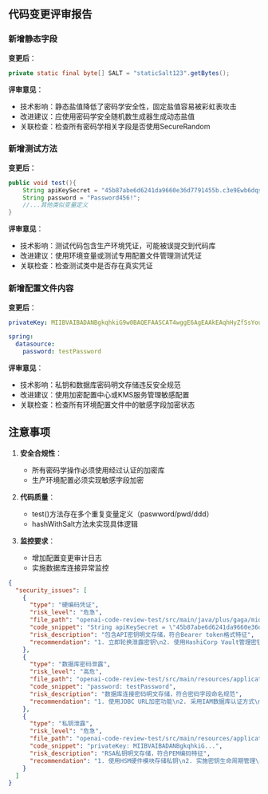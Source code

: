 ## 代码变更评审报告

### 新增静态字段
**变更后**：
```java
private static final byte[] SALT = "staticSalt123".getBytes();
```

**评审意见**：
- 技术影响：静态盐值降低了密码学安全性，固定盐值容易被彩虹表攻击
- 改进建议：应使用密码学安全随机数生成器生成动态盐值
- 关联检查：检查所有密码学相关字段是否使用SecureRandom

### 新增测试方法
**变更后**：
```java
public void test(){
    String apiKeySecret = "45b87abe6d6241da9660e36d7791455b.c3e9Ewb6dqsArvGH";
    String password = "Password456!";
    //...其他类似变量定义
}
```

**评审意见**：
- 技术影响：测试代码包含生产环境凭证，可能被误提交到代码库
- 改进建议：使用环境变量或测试专用配置文件管理测试凭证
- 关联检查：检查测试类中是否存在真实凭证

### 新增配置文件内容
**变更后**：
```yaml
privateKey: MIIBVAIBADANBgkqhkiG9w0BAQEFAASCAT4wggE6AgEAAkEAqhHyZfSsYourNxaY7Nt+PrgrxkiA50efORdI5U5lsW79MmFnusUA355oaSXcLhu5xxB38SMSyP2KvuKNPuH3owIDAQABAkAfoiLyL+Z4lf4Myxk6xUDgLaWGximj20CUf+5BKKnlrK+Ed8gAkM0HqoTt2UZwA5E2MzS4EI2gjfQhz5X28uqxAiEA3wNFxfrCZlSZHb0gn2zDpWowcSxQAgiCstxGUoOqlW8CIQDDOerGKH5OmCJ4Z21v+F25WaHYPxCFMvwxpcw99EcvDQIgIdhDTIqD2jfYjPTY8Jj3EDGPbH2HHuffvflECt3Ek60CIQCFRlCkHpi7hthhYhovyloRYsM+IS9h/0BzlEAuO0ktMQIgSPT3aFAgJYwKpqRYKlLDVcflZFCKY7u3UP8iWi1Qw0Y=

spring:
  datasource:
    password: testPassword
```

**评审意见**：
- 技术影响：私钥和数据库密码明文存储违反安全规范
- 改进建议：使用加密配置中心或KMS服务管理敏感配置
- 关联检查：检查所有环境配置文件中的敏感字段加密状态

## 注意事项
1. **安全合规性**：
   - 所有密码学操作必须使用经过认证的加密库
   - 生产环境配置必须实现敏感字段加密

2. **代码质量**：
   - test()方法存在多个重复变量定义（paswword/pwd/ddd）
   - hashWithSalt方法未实现具体逻辑

3. **监控要求**：
   - 增加配置变更审计日志
   - 实施数据库连接异常监控

```json
{
  "security_issues": [
    {
      "type": "硬编码凭证",
      "risk_level": "危急",
      "file_path": "openai-code-review-test/src/main/java/plus/gaga/middleware/Application.java:35",
      "code_snippet": "String apiKeySecret = \"45b87abe6d6241da9660e36d7791455b.c3e9Ewb6dqsArvGH\";",
      "risk_description": "包含API密钥明文存储，符合Bearer token格式特征",
      "recommendation": "1. 立即轮换泄露密钥\n2. 使用HashiCorp Vault管理密钥\n3. 实施代码提交前敏感信息扫描"
    },
    {
      "type": "数据库密码泄露",
      "risk_level": "高危",
      "file_path": "openai-code-review-test/src/main/resources/application-prod.yml:18",
      "code_snippet": "password: testPassword",
      "risk_description": "数据库连接密码明文存储，符合密码字段命名规范",
      "recommendation": "1. 使用JDBC URL加密功能\n2. 采用IAM数据库认证方式\n3. 配置数据源密码加密解密组件"
    },
    {
      "type": "私钥泄露",
      "risk_level": "危急",
      "file_path": "openai-code-review-test/src/main/resources/application-prod.yml:6",
      "code_snippet": "privateKey: MIIBVAIBADANBgkqhkiG...",
      "risk_description": "RSA私钥明文存储，符合PEM编码特征",
      "recommendation": "1. 使用HSM硬件模块存储私钥\n2. 实施密钥生命周期管理\n3. 定期执行密钥轮换"
    }
  ]
}
```